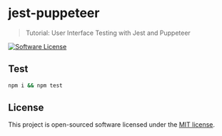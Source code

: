 # jest-puppeteer
> Tutorial: User Interface Testing with Jest and Puppeteer

[![Software License](https://img.shields.io/badge/license-MIT-brightgreen.svg?style=flat)](LICENSE)

## Test

```bash
npm i && npm test
```

## License

This project is open-sourced software licensed under the [MIT license](http://opensource.org/licenses/MIT).
